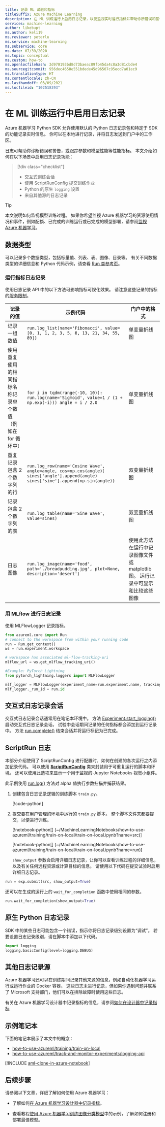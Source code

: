 ```yaml
---
title: 记录 ML 试验和指标
titleSuffix: Azure Machine Learning
description: 在 ML 训练运行上启用日志记录，以便监视实时运行指标并帮助诊断错误和警告。
services: machine-learning
author: likebupt
ms.author: keli19
ms.reviewer: peterlu
ms.service: machine-learning
ms.subservice: core
ms.date: 07/30/2020
ms.topic: conceptual
ms.custom: how-to
ms.openlocfilehash: 3d970193bd8d73baeac89fb45da4c8a3d81cbde4
ms.sourcegitcommit: 956dec4650e551bdede45d96507c95ecd7a01ec9
ms.translationtype: HT
ms.contentlocale: zh-CN
ms.lasthandoff: 03/09/2021
ms.locfileid: "102518393"
---
```

# <a name="enable-logging-in-ml-training-runs"></a>在 ML 训练运行中启用日志记录


Azure 机器学习 Python SDK 允许使用默认的 Python 日志记录包和特定于 SDK 的功能记录实时信息。 你可以在本地进行记录，并将日志发送到门户中的工作区。

日志可帮助你诊断错误和警告，或跟踪参数和模型性能等性能指标。 本文介绍如何在以下场景中启用日志记录功能：

> [!div class="checklist"]
> * 交互式训练会话
> * 使用 ScriptRunConfig 提交训练作业
> * Python 的原生 `logging` 设置
> * 来自其他源的日志记录


> [!TIP]
> 本文说明如何监视模型训练过程。 如果你希望监视 Azure 机器学习的资源使用情况和事件，例如配额、已完成的训练运行或已完成的模型部署，请参阅[监视 Azure 机器学习](monitor-azure-machine-learning.md)。

## <a name="data-types"></a>数据类型

可以记录多个数据类型，包括标量值、列表、表、图像、目录等。 有关不同数据类型的详细信息和 Python 代码示例，请查看 [Run 类参考页](/python/api/azureml-core/azureml.core.run%28class%29)。

### <a name="logging-run-metrics"></a>运行指标日志记录 

使用日志记录 API 中的以下方法可影响指标可视化效果。 请注意这些记录的指标的[服务限制](https://docs.microsoft.com/azure/machine-learning/resource-limits-quotas-capacity#metrics)。 

|记录的值|示例代码| 门户中的格式|
|----|----|----|
|记录一组数值| `run.log_list(name='Fibonacci', value=[0, 1, 1, 2, 3, 5, 8, 13, 21, 34, 55, 89])`|单变量折线图|
|使用重复使用的相同指标名称记录单个数值（例如在 for 循环中）| `for i in tqdm(range(-10, 10)):    run.log(name='Sigmoid', value=1 / (1 + np.exp(-i))) angle = i / 2.0`| 单变量折线图|
|重复记录包含 2 个数字列的行|`run.log_row(name='Cosine Wave', angle=angle, cos=np.cos(angle))   sines['angle'].append(angle)      sines['sine'].append(np.sin(angle))`|双变量折线图|
|记录包含 2 个数字列的表|`run.log_table(name='Sine Wave', value=sines)`|双变量折线图|
|日志图像|`run.log_image(name='food', path='./breadpudding.jpg', plot=None, description='desert')`|使用此方法在运行中记录图像文件或 matplotlib 图。 运行记录中可显示和比较这些图像|

### <a name="logging-with-mlflow"></a>用 MLflow 进行日志记录
使用 MLFlowLogger 记录指标。

```python
from azureml.core import Run
# connect to the workspace from within your running code
run = Run.get_context()
ws = run.experiment.workspace

# workspace has associated ml-flow-tracking-uri
mlflow_url = ws.get_mlflow_tracking_uri()

#Example: PyTorch Lightning
from pytorch_lightning.loggers import MLFlowLogger

mlf_logger = MLFlowLogger(experiment_name=run.experiment.name, tracking_uri=mlflow_url)
mlf_logger._run_id = run.id
```

## <a name="interactive-logging-session"></a>交互式日志记录会话

交互式日志记录会话通常用在笔记本环境中。 方法 [Experiment.start_logging()](/python/api/azureml-core/azureml.core.experiment%28class%29#start-logging--args----kwargs-) 启动交互式日志记录会话。 试验中会话期间记录的任何指标都会添加到运行记录中。 方法 [run.complete()](/python/api/azureml-core/azureml.core.run%28class%29#complete--set-status-true-) 结束会话并将运行标记为已完成。

## <a name="scriptrun-logs"></a>ScriptRun 日志

本部分介绍使用了 ScriptRunConfig 进行配置时，如何在创建的各次运行之内添加记录代码。 可以使用 [**ScriptRunConfig**](/python/api/azureml-core/azureml.core.scriptrunconfig) 类来封装用于可重复运行的脚本和环境。 还可以使用此选项来显示一个用于监视的 Jupyter Notebooks 视觉小组件。

此示例使用 [run.log()](/python/api/azureml-core/azureml.core.run%28class%29#log-name--value--description----) 方法对 alpha 值执行参数扫描并捕获结果。

1. 创建包含日志记录逻辑的训练脚本 `train.py`。

   [!code-python[](~/MachineLearningNotebooks/how-to-use-azureml/training/train-on-local/train.py)]


1. 提交要在用户管理的环境中运行的 ```train.py``` 脚本。 整个脚本文件夹都要提交，以便进行训练。

   [!notebook-python[] (~/MachineLearningNotebooks/how-to-use-azureml/training/train-on-local/train-on-local.ipynb?name=src)]


   [!notebook-python[] (~/MachineLearningNotebooks/how-to-use-azureml/training/train-on-local/train-on-local.ipynb?name=run)]

    `show_output` 参数会启用详细日志记录，让你可以查看训练过程的详细信息，以及有关任何远程资源或计算目标的信息。 请使用以下代码在提交试验时启用详细日志记录。

```python
run = exp.submit(src, show_output=True)
```

还可以在生成的运行上的 `wait_for_completion` 函数中使用相同的参数。

```python
run.wait_for_completion(show_output=True)
```

## <a name="native-python-logging"></a>原生 Python 日志记录

SDK 中的某些日志可能包含一个错误，指示你将日志记录级别设置为“调试”。 若要设置日志记录级别，请在脚本中添加以下代码。

```python
import logging
logging.basicConfig(level=logging.DEBUG)
```

## <a name="additional-logging-sources"></a>其他日志记录源

Azure 机器学习还可以在训练期间记录其他来源的信息，例如自动化机器学习运行或运行作业的 Docker 容器。 这些日志未进行记录，但如果你遇到问题并联系了 Microsoft 支持部门，他们可以在排除故障时使用这些日志。

有关在 Azure 机器学习设计器中记录指标的信息，请参阅[如何在设计器中记录指标](how-to-track-designer-experiments.md)

## <a name="example-notebooks"></a>示例笔记本

下面的笔记本展示了本文中的概念：
* [how-to-use-azureml/training/train-on-local](https://github.com/Azure/MachineLearningNotebooks/blob/master/how-to-use-azureml/training/train-on-local)
* [how-to-use-azureml/track-and-monitor-experiments/logging-api](https://github.com/Azure/MachineLearningNotebooks/blob/master/how-to-use-azureml/track-and-monitor-experiments/logging-api)

[!INCLUDE [aml-clone-in-azure-notebook](../../includes/aml-clone-for-examples.md)]

## <a name="next-steps"></a>后续步骤

请参阅以下文章，详细了解如何使用 Azure 机器学习：

* 了解如何[在 Azure 机器学习设计器中记录指标](how-to-track-designer-experiments.md)。

* 查看教程[使用 Azure 机器学习训练图像分类模型](tutorial-train-models-with-aml.md)中的示例，了解如何注册和部署最佳模型。
